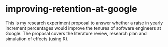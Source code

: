 # improving-retention-at-google
This is my research experiment proposal to answer whether a raise in yearly increment percentages would improve the tenures of software engineers at Google. The proposal covers the literature review, research plan and simulation of effects (using R).
